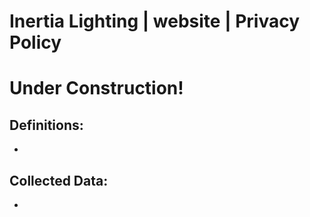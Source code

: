# Inertia Lighting | website | Privacy Policy

# Under Construction!

## Definitions:
- 

## Collected Data:
- 
